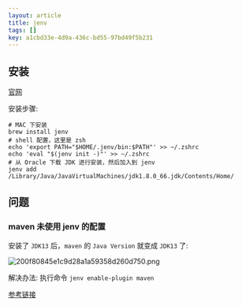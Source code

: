 ```yaml
---
layout: article
title: jenv
tags: []
key: a1cbd33e-4d9a-436c-bd55-97bd49f5b231
---
```


## 安装

[官网](https://www.jenv.be/)

安装步骤:

```shell
# MAC 下安装
brew install jenv
# shell 配置，这里是 zsh
echo 'export PATH="$HOME/.jenv/bin:$PATH"' >> ~/.zshrc
echo 'eval "$(jenv init -)"' >> ~/.zshrc
# 从 Oracle 下载 JDK 进行安装，然后加入到 jenv
jenv add /Library/Java/JavaVirtualMachines/jdk1.8.0_66.jdk/Contents/Home/
```

## 问题

### maven 未使用 jenv 的配置

安装了 `JDK13` 后，`maven` 的 `Java Version` 就变成 `JDK13` 了:

![200f80845e1c9d28a1a59358d260d750.png](evernotecid://E33F44EF-E267-42C5-8ACC-CF97D470728E/appyinxiangcom/8490036/ENResource/p1745)

解决办法: 执行命令 `jenv enable-plugin maven`

[参考链接](https://stackoverflow.com/questions/30602633/maven-ignoring-jenv-settings)
